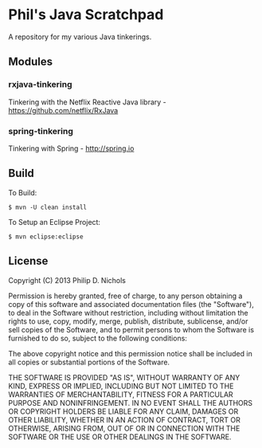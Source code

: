 # Phil's Java Scratchpad

A repository for my various Java tinkerings.

## Modules

### rxjava-tinkering

Tinkering with the Netflix Reactive Java library - https://github.com/netflix/RxJava

### spring-tinkering

Tinkering with Spring - http://spring.io


## Build

To Build:

```
$ mvn -U clean install
```

To Setup an Eclipse Project:

```
$ mvn eclipse:eclipse
```

## License

Copyright (C) 2013 Philip D. Nichols


Permission is hereby granted, free of charge, to any person obtaining a copy of this software and associated documentation files (the "Software"), to deal in the Software without restriction, including without limitation the rights to use, copy, modify, merge, publish, distribute, sublicense, and/or sell copies of the Software, and to permit persons to whom the Software is furnished to do so, subject to the following conditions:

The above copyright notice and this permission notice shall be included in all copies or substantial portions of the Software.

THE SOFTWARE IS PROVIDED "AS IS", WITHOUT WARRANTY OF ANY KIND, EXPRESS OR IMPLIED, INCLUDING BUT NOT LIMITED TO THE WARRANTIES OF MERCHANTABILITY, FITNESS FOR A PARTICULAR PURPOSE AND NONINFRINGEMENT. IN NO EVENT SHALL THE AUTHORS OR COPYRIGHT HOLDERS BE LIABLE FOR ANY CLAIM, DAMAGES OR OTHER LIABILITY, WHETHER IN AN ACTION OF CONTRACT, TORT OR OTHERWISE, ARISING FROM, OUT OF OR IN CONNECTION WITH THE SOFTWARE OR THE USE OR OTHER DEALINGS IN THE SOFTWARE.
